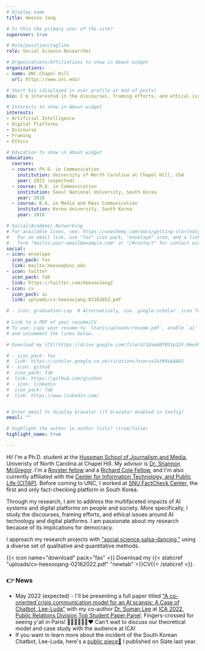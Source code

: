 ```yaml
---
# Display name
title: Heesoo Jang

# Is this the primary user of the site?
superuser: true

# Role/position/tagline
role: Social Science Researcher

# Organizations/Affiliations to show in About widget
organizations:
- name: UNC-Chapel Hill
  url: https://www.unc.edu/

# Short bio (displayed in user profile at end of posts)
bio: I'm interested in the discourses, framing efforts, and ethical issues of AI technology and digital platforms. Through my research, I aim to address the multifaceted impacts of AI systems and digital platforms on people and society and their implications to democracy.

# Interests to show in About widget
interests:
- Artificial Intelligence
- Digital Platforms
- Discourse
- Framing
- Ethics

# Education to show in About widget
education:
  courses:
  - course: Ph.D. in Communication
    institution: University of North Carolina at Chapel Hill, USA
    year: 2023 (expected)
  - course: M.A. in Communication
    institution: Seoul National University, South Korea
    year: 2018
  - course: B.A. in Media and Mass Communication
    institution: Korea University, South Korea
    year: 2016

# Social/Academic Networking
# For available icons, see: https://wowchemy.com/docs/getting-started/page-builder/#icons
#   For an email link, use "fas" icon pack, "envelope" icon, and a link in the
#   form "mailto:your-email@example.com" or "/#contact" for contact widget.
social:
- icon: envelope
  icon_pack: fas
  link: mailto:heesoo@unc.edu
- icon: twitter
  icon_pack: fab
  link: https://twitter.com/HeesooJang2
- icon: cv
  icon_pack: ai
  link: uploads/cv-heesoojang-02162022.pdf

# - icon: graduation-cap  # Alternatively, use `google-scholar` icon from `ai` icon pack
 
# Link to a PDF of your resume/CV.
# To use: copy your resume to `static/uploads/resume.pdf`, enable `ai` icons in `params.toml`, 
# and uncomment the lines below.

# Download my [CV](https://drive.google.com/file/d/1AseABf8SXp32F-8meVFYr5okzXXGVAyI/view?usp=sharing)

# - icon_pack: fas
#  link: https://scholar.google.co.uk/citations?user=sIwtMXoAAAAJ
# - icon: github
#  icon_pack: fab
#  link: https://github.com/gcushen
# - icon: linkedin
#  icon_pack: fab
#  link: https://www.linkedin.com/


# Enter email to display Gravatar (if Gravatar enabled in Config)
email: ""

# Highlight the author in author lists? (true/false)
highlight_name: true

---
```



Hi! I'm a Ph.D. student at the [Hussman School of Journalism and Media](http://hussman.unc.edu/), Univeristy of North Carolina at Chapel Hill. My advisor is [Dr. Shannon McGregor](http://www.shannoncmcgregor.com/). I'm a [Royster fellow](https://gradschool.unc.edu/funding/gradschool/royster/) and a [Richard Cole Fellow](https://web.archive.org/web/20191118042438/http://hussman.unc.edu/phd/cost-and-funding), and I'm also currently affiliated with the [Center for Information Technology, and Public Life (CITAP)](https://citap.unc.edu/). Before coming to UNC, I worked at [SNU FactCheck Center](https://factcheck.snu.ac.kr/home/about), the first and only fact-checking platform in South Korea.

Through my research, I aim to address the multifaceted impacts of AI systems and digital platforms on people and society. More specifically, I study the discourses, framing efforts, and ethical issues around AI technology and digital platforms. I am passionate about my research because of its implications for democracy.

I approach my research projects with ["social science salsa-dancing,"](https://www.hup.harvard.edu/catalog.php?isbn=9780674048218) using a diverse set of qualitative and quantitative methods.

{{< icon name="download" pack="fas" >}} Download my {{< staticref "uploads/cv-heesoojang-02162022.pdf" "newtab" >}}CV{{< /staticref >}}.

### 👉 News
- May 2022 (expected) - I'll be presenting a full paper titled ["A co-oriented crisis communication model for an AI scansis: A Case of Chatbot, Lee-Luda"](https://www.heesoojang.com/publication/example/) with my co-author [Dr. Suman Lee](http://hussman.unc.edu/news/research-conversations-associate-professor-suman-lee) at [ICA 2022](https://www.icahdq.org/page/ICA2022), [Public Relations Division Top Student Paper Panel](https://twitter.com/ica_prd). Fingers-crossed for seeing y'all in Paris! 🗼🥐🇫🇷🥖🌆❤️ Can't wait to discuss our theoretical model and case study with the audience at ICA!
- If you want to learn more about the incident of the South Korean Chatbot, Lee-Luda, here's a [public piece🤖](https://slate.com/technology/2021/04/scatterlab-lee-luda-chatbot-kakaotalk-ai-privacy.html) I published on Slate last year. 

